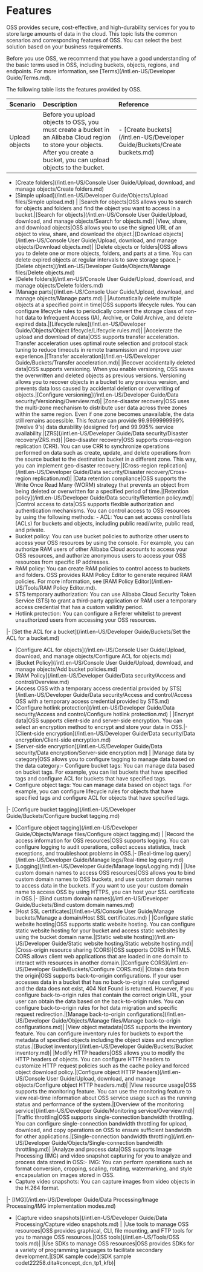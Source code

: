 # Features

OSS provides secure, cost-effective, and high-durability services for you to store large amounts of data in the cloud. This topic lists the common scenarios and corresponding features of OSS. You can select the best solution based on your business requirements.

Before you use OSS, we recommend that you have a good understanding of the basic terms used in OSS, including buckets, objects, regions, and endpoints. For more information, see [Terms](/intl.en-US/Developer Guide/Terms.md).

The following table lists the features provided by OSS.

|Scenario|Description|Reference|
|:-------|:----------|:--------|
|Upload objects|Before you upload objects to OSS, you must create a bucket in an Alibaba Cloud region to store your objects. After you create a bucket, you can upload objects to the bucket.|-   [Create buckets](/intl.en-US/Developer Guide/Buckets/Create buckets.md)
-   [Create folders](/intl.en-US/Console User Guide/Upload, download, and manage objects/Create folders.md)
-   [Simple upload](/intl.en-US/Developer Guide/Objects/Upload files/Simple upload.md) |
|Search for objects|OSS allows you to search for objects and folders and find the object you want to access in a bucket.|[Search for objects](/intl.en-US/Console User Guide/Upload, download, and manage objects/Search for objects.md)|
|View, share, and download objects|OSS allows you to use the signed URL of an object to view, share, and download the object.|[Download objects](/intl.en-US/Console User Guide/Upload, download, and manage objects/Download objects.md)|
|Delete objects or folders|OSS allows you to delete one or more objects, folders, and parts at a time. You can delete expired objects at regular intervals to save storage space.|-   [Delete objects](/intl.en-US/Developer Guide/Objects/Manage files/Delete objects.md)
-   [Delete folders](/intl.en-US/Console User Guide/Upload, download, and manage objects/Delete folders.md)
-   [Manage parts](/intl.en-US/Console User Guide/Upload, download, and manage objects/Manage parts.md) |
|Automatically delete multiple objects at a specified point in time|OSS supports lifecycle rules. You can configure lifecycle rules to periodically convert the storage class of non-hot data to Infrequent Access \(IA\), Archive, or Cold Archive, and delete expired data.|[Lifecycle rules](/intl.en-US/Developer Guide/Objects/Object lifecycle/Lifecycle rules.md)|
|Accelerate the upload and download of data|OSS supports transfer acceleration. Transfer acceleration uses optimal route selection and protocol stack tuning to reduce timeouts in remote transmission and improve user experience.|[Transfer acceleration](/intl.en-US/Developer Guide/Buckets/Transfer acceleration.md)|
|Recover accidentally deleted data|OSS supports versioning. When you enable versioning, OSS saves the overwritten and deleted objects as previous versions. Versioning allows you to recover objects in a bucket to any previous version, and prevents data loss caused by accidental deletion or overwriting of objects.|[Configure versioning](/intl.en-US/Developer Guide/Data security/Versioning/Overview.md)|
|Zone-disaster recovery|OSS uses the multi-zone mechanism to distribute user data across three zones within the same region. Even if one zone becomes unavailable, the data still remains accessible. This feature can provide 99.9999999999% \(twelve 9's\) data durability \(designed for\) and 99.995% service availability.|[ZRS](/intl.en-US/Developer Guide/Data security/Disaster recovery/ZRS.md)|
|Geo-disaster recovery|OSS supports cross-region replication \(CRR\). You can use CRR to synchronize operations performed on data such as create, update, and delete operations from the source bucket to the destination bucket in a different zone. This way, you can implement geo-disaster recovery.|[Cross-region replication](/intl.en-US/Developer Guide/Data security/Disaster recovery/Cross-region replication.md)|
|Data retention compliance|OSS supports the Write Once Read Many \(WORM\) strategy that prevents an object from being deleted or overwritten for a specified period of time.|[Retention policy](/intl.en-US/Developer Guide/Data security/Retention policy.md)|
|Control access to data|OSS supports flexible authorization and authentication mechanisms. You can control access to OSS resources by using the following methods: -   ACL: You can set access control lists \(ACLs\) for buckets and objects, including public read/write, public read, and private.
-   Bucket policy: You can use bucket policies to authorize other users to access your OSS resources by using the console. For example, you can authorize RAM users of other Alibaba Cloud accounts to access your OSS resources, and authorize anonymous users to access your OSS resources from specific IP addresses.
-   RAM policy: You can create RAM policies to control access to buckets and folders. OSS provides RAM Policy Editor to generate required RAM policies. For more information, see [RAM Policy Editor](/intl.en-US/Tools/RAM Policy Editor.md).
-   STS temporary authorization: You can use Alibaba Cloud Security Token Service \(STS\) to grant a third-party application or RAM user a temporary access credential that has a custom validity period.
-   Hotlink protection: You can configure a Referer whitelist to prevent unauthorized users from accessing your OSS resources.

|-   [Set the ACL for a bucket](/intl.en-US/Developer Guide/Buckets/Set the ACL for a bucket.md)
-   [Configure ACL for objects](/intl.en-US/Console User Guide/Upload, download, and manage objects/Configure ACL for objects.md)
-   [Bucket Policy](/intl.en-US/Console User Guide/Upload, download, and manage objects/Add bucket policies.md)
-   [RAM Policy](/intl.en-US/Developer Guide/Data security/Access and control/Overview.md)
-   [Access OSS with a temporary access credential provided by STS](/intl.en-US/Developer Guide/Data security/Access and control/Access OSS with a temporary access credential provided by STS.md)
-   [Configure hotlink protection](/intl.en-US/Developer Guide/Data security/Access and control/Configure hotlink protection.md) |
|Encrypt data|OSS supports client-side and server-side encryption. You can select an encryption method to encrypt and store your data in OSS.|-   [Client-side encryption](/intl.en-US/Developer Guide/Data security/Data encryption/Client-side encryption.md)
-   [Server-side encryption](/intl.en-US/Developer Guide/Data security/Data encryption/Server-side encryption.md) |
|Manage data by category|OSS allows you to configure tagging to manage data based on the data category:-   Configure bucket tags: You can manage data based on bucket tags. For example, you can list buckets that have specified tags and configure ACL for buckets that have specified tags.
-   Configure object tags: You can manage data based on object tags. For example, you can configure lifecycle rules for objects that have specified tags and configure ACL for objects that have specified tags.

|-   [Configure bucket tagging](/intl.en-US/Developer Guide/Buckets/Configure bucket tagging.md)
-   [Configure object tagging](/intl.en-US/Developer Guide/Objects/Manage files/Configure object tagging.md) |
|Record the access information for OSS resources|OSS supports logging. You can configure logging to audit operations, collect access statistics, track exceptions, and troubleshoot problems in OSS.|-   [Real-time log query](/intl.en-US/Developer Guide/Manage logs/Real-time log query.md)
-   [Logging](/intl.en-US/Developer Guide/Manage logs/Logging.md) |
|Use custom domain names to access OSS resources|OSS allows you to bind custom domain names to OSS buckets, and use custom domain names to access data in the buckets. If you want to use your custom domain name to access OSS by using HTTPS, you can host your SSL certificate in OSS.|-   [Bind custom domain names](/intl.en-US/Developer Guide/Buckets/Bind custom domain names.md)
-   [Host SSL certificates](/intl.en-US/Console User Guide/Manage buckets/Manage a domain/Host SSL certificates.md) |
|Configure static website hosting|OSS supports static website hosting. You can configure static website hosting for your bucket and access static websites by using the bucket domain name.|[Static website hosting](/intl.en-US/Developer Guide/Static website hosting/Static website hosting.md)|
|Cross-origin resource sharing \(CORS\)|OSS supports CORS in HTML5. CORS allows client web applications that are loaded in one domain to interact with resources in another domain.|[Configure CORS](/intl.en-US/Developer Guide/Buckets/Configure CORS.md)|
|Obtain data from the origin|OSS supports back-to-origin configurations. If your user accesses data in a bucket that has no back-to-origin rules configured and the data does not exist, 404 Not Found is returned. However, if you configure back-to-origin rules that contain the correct origin URL, your user can obtain the data based on the back-to-origin rules. You can configure back-to-origin rules for hot data migration and specific request redirection.|[Manage back-to-origin configurations](/intl.en-US/Developer Guide/Objects/Manage files/Manage back-to-origin configurations.md)|
|View object metadata|OSS supports the inventory feature. You can configure inventory rules for buckets to export the metadata of specified objects including the object sizes and encryption status.|[Bucket inventory](/intl.en-US/Developer Guide/Buckets/Bucket inventory.md)|
|Modify HTTP headers|OSS allows you to modify the HTTP headers of objects. You can configure HTTP headers to customize HTTP request policies such as the cache policy and forced object download policy.|[Configure object HTTP headers](/intl.en-US/Console User Guide/Upload, download, and manage objects/Configure object HTTP headers.md)|
|View resource usage|OSS supports the monitoring feature. You can use the monitoring feature to view real-time information about OSS service usage such as the running status and performance of the system.|[Overview of the monitoring service](/intl.en-US/Developer Guide/Monitoring service/Overview.md)|
|Traffic throttling|OSS supports single-connection bandwidth throttling. You can configure single-connection bandwidth throttling for upload, download, and copy operations on OSS to ensure sufficient bandwidth for other applications.|[Single-connection bandwidth throttling](/intl.en-US/Developer Guide/Objects/Single-connection bandwidth throttling.md)|
|Analyze and process data|OSS supports Image Processing \(IMG\) and video snapshot capturing for you to analyze and process data stored in OSS:-   IMG: You can perform operations such as format conversion, cropping, scaling, rotating, watermarking, and style encapsulation on images stored in OSS.
-   Capture video snapshots: You can capture images from video objects in the H.264 format.

|-   [IMG](/intl.en-US/Developer Guide/Data Processing/Image Processing/IMG implementation modes.md)
-   [Capture video snapshots](/intl.en-US/Developer Guide/Data Processing/Capture video snapshots.md) |
|Use tools to manage OSS resources|OSS provides graphical, CLI, file mounting, and FTP tools for you to manage OSS resources.|[OSS tools](/intl.en-US/Tools/OSS tools.md)|
|Use SDKs to manage OSS resources|OSS provides SDKs for a variety of programming languages to facilitate secondary development.|[SDK sample code](SDK sample codet22258.dita#concept_dcn_tp1_kfb)|

